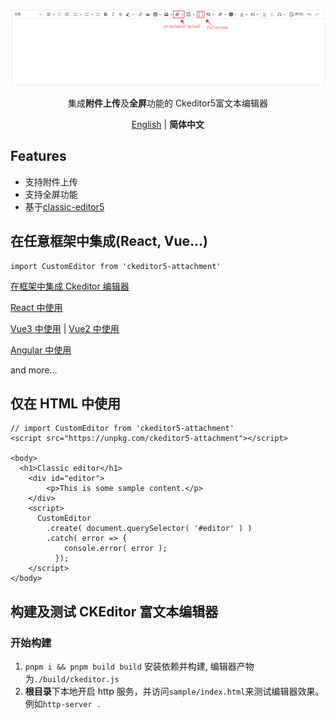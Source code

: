 <p align='center'>
  <img src='docs/img/screenshot.png' alt='screenshot' width='600'/>
</p>

<p align='center'>
集成<b>附件上传</b>及<b>全屏</b>功能的 Ckeditor5富文本编辑器
</p>

<p align='center'>
  <a href="https://github.com/hjwforever/ckeditor5-attachment/blob/main/README.md">English</a> | <b>简体中文</b>
<!-- Contributors: Thanks for getting interested, however, we DON'T accept new transitions to the README, thanks. -->
</p>

## Features

- 支持附件上传
- 支持全屏功能
- 基于[classic-editor5](https://ckeditor.com/docs/ckeditor5/latest/installation/getting-started/predefined-builds.html#classic-editor)

## 在任意框架中集成(React, Vue...)

```
import CustomEditor from 'ckeditor5-attachment'

```

[在框架中集成 Ckeditor 编辑器](https://ckeditor.com/docs/ckeditor5/latest/installation/getting-started/frameworks/overview.html)

[React 中使用](https://ckeditor.com/docs/ckeditor5/latest/installation/getting-started/frameworks/react.html)

[Vue3 中使用](https://ckeditor.com/docs/ckeditor5/latest/installation/getting-started/frameworks/vuejs-v3.html) | [Vue2 中使用](https://ckeditor.com/docs/ckeditor5/latest/installation/getting-started/frameworks/vuejs-v2.html)

[Angular 中使用](https://ckeditor.com/docs/ckeditor5/latest/installation/getting-started/frameworks/angular.html)

and more...

## 仅在 HTML 中使用

```
// import CustomEditor from 'ckeditor5-attachment'
<script src="https://unpkg.com/ckeditor5-attachment"></script>

<body>
  <h1>Classic editor</h1>
    <div id="editor">
        <p>This is some sample content.</p>
    </div>
    <script>
      CustomEditor
        .create( document.querySelector( '#editor' ) )
        .catch( error => {
            console.error( error );
          });
    </script>
</body>

```

## 构建及测试 CKEditor 富文本编辑器

### 开始构建

1. `pnpm i && pnpm build build` 安装依赖并构建, 编辑器产物为`./build/ckeditor.js`
2. **根目录**下本地开启 http 服务，并访问`sample/index.html`来测试编辑器效果。例如`http-server .`
